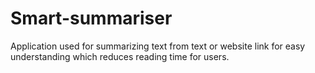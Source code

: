 # Smart-summariser

Application used for summarizing text from text or website link for easy
understanding which reduces reading time for users.
